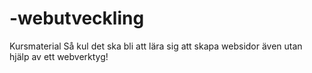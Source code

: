 # -webutveckling
Kursmaterial
Så kul det ska bli att lära sig att skapa websidor även utan hjälp av ett webverktyg!
